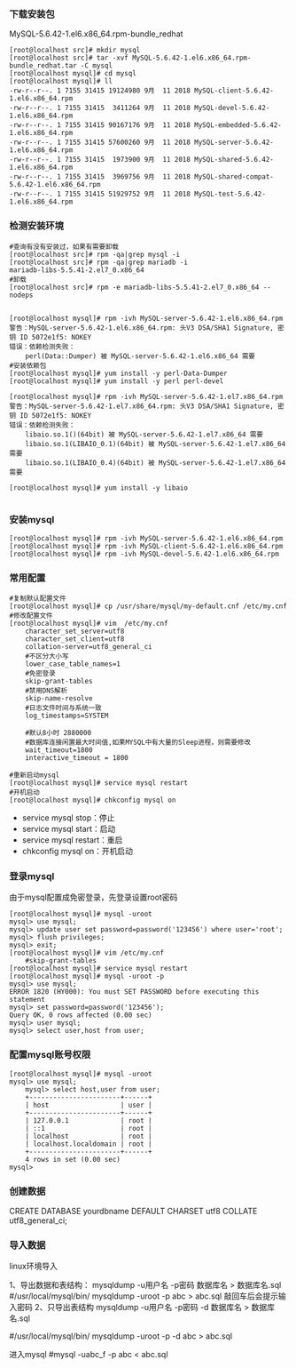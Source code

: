 ### 下载安装包
MySQL-5.6.42-1.el6.x86_64.rpm-bundle_redhat
```
[root@localhost src]# mkdir mysql
[root@localhost src]# tar -xvf MySQL-5.6.42-1.el6.x86_64.rpm-bundle_redhat.tar -C mysql
[root@localhost mysql]# cd mysql
[root@localhost mysql]# ll
-rw-r--r--. 1 7155 31415 19124980 9月  11 2018 MySQL-client-5.6.42-1.el6.x86_64.rpm
-rw-r--r--. 1 7155 31415  3411264 9月  11 2018 MySQL-devel-5.6.42-1.el6.x86_64.rpm
-rw-r--r--. 1 7155 31415 90167176 9月  11 2018 MySQL-embedded-5.6.42-1.el6.x86_64.rpm
-rw-r--r--. 1 7155 31415 57600260 9月  11 2018 MySQL-server-5.6.42-1.el6.x86_64.rpm
-rw-r--r--. 1 7155 31415  1973900 9月  11 2018 MySQL-shared-5.6.42-1.el6.x86_64.rpm
-rw-r--r--. 1 7155 31415  3969756 9月  11 2018 MySQL-shared-compat-5.6.42-1.el6.x86_64.rpm
-rw-r--r--. 1 7155 31415 51929752 9月  11 2018 MySQL-test-5.6.42-1.el6.x86_64.rpm
```
### 检测安装环境
```
#查询有没有安装过，如果有需要卸载
[root@localhost src]# rpm -qa|grep mysql -i
[root@localhost src]# rpm -qa|grep mariadb -i
mariadb-libs-5.5.41-2.el7_0.x86_64
#卸载
[root@localhost src]# rpm -e mariadb-libs-5.5.41-2.el7_0.x86_64 --nodeps


[root@localhost mysql]# rpm -ivh MySQL-server-5.6.42-1.el6.x86_64.rpm 
警告：MySQL-server-5.6.42-1.el6.x86_64.rpm: 头V3 DSA/SHA1 Signature, 密钥 ID 5072e1f5: NOKEY
错误：依赖检测失败：
	perl(Data::Dumper) 被 MySQL-server-5.6.42-1.el6.x86_64 需要
#安装依赖包
[root@localhost mysql]# yum install -y perl-Data-Dumper
[root@localhost mysql]# yum install -y perl perl-devel

[root@localhost mysql]# rpm -ivh MySQL-server-5.6.42-1.el7.x86_64.rpm 
警告：MySQL-server-5.6.42-1.el7.x86_64.rpm: 头V3 DSA/SHA1 Signature, 密钥 ID 5072e1f5: NOKEY
错误：依赖检测失败：
	libaio.so.1()(64bit) 被 MySQL-server-5.6.42-1.el7.x86_64 需要
	libaio.so.1(LIBAIO_0.1)(64bit) 被 MySQL-server-5.6.42-1.el7.x86_64 需要
	libaio.so.1(LIBAIO_0.4)(64bit) 被 MySQL-server-5.6.42-1.el7.x86_64 需要

[root@localhost mysql]# yum install -y libaio


```
### 安装mysql
```
[root@localhost mysql]# rpm -ivh MySQL-server-5.6.42-1.el6.x86_64.rpm 
[root@localhost mysql]# rpm -ivh MySQL-client-5.6.42-1.el6.x86_64.rpm 
[root@localhost mysql]# rpm -ivh MySQL-devel-5.6.42-1.el6.x86_64.rpm 
```

### 常用配置
```
#复制默认配置文件
[root@localhost mysql]# cp /usr/share/mysql/my-default.cnf /etc/my.cnf
#修改配置文件
[root@localhost mysql]# vim  /etc/my.cnf
    character_set_server=utf8
    character_set_client=utf8
    collation-server=utf8_general_ci
    #不区分大小写
    lower_case_table_names=1
    #免密登录
    skip-grant-tables
    #禁用DNS解析
    skip-name-resolve
    #日志文件时间与系统一致
    log_timestamps=SYSTEM

    #默认8小时 2880000
    #数据库连接闲置最大时间值,如果MYSQL中有大量的Sleep进程，则需要修改
    wait_timeout=1800
    interactive_timeout = 1800
        
#重新启动mysql
[root@localhost mysql]# service mysql restart
#开机启动
[root@localhost mysql]# chkconfig mysql on
```

* service mysql stop：停止
* service mysql start：启动
* service mysql restart：重启
* chkconfig mysql on：开机启动


### 登录mysql
由于mysql配置成免密登录，先登录设置root密码
```
[root@localhost mysql]# mysql -uroot
mysql> use mysql; 
mysql> update user set password=password('123456') where user='root'; 
mysql> flush privileges;
mysql> exit;
[root@localhost mysql]# vim /etc/my.cnf
    #skip-grant-tables
[root@localhost mysql]# service mysql restart
[root@localhost mysql]# mysql -uroot -p
mysql> use mysql;
ERROR 1820 (HY000): You must SET PASSWORD before executing this statement
mysql> set password=password('123456');
Query OK, 0 rows affected (0.00 sec)
mysql> user mysql;
mysql> select user,host from user;
```

### 配置mysql账号权限
```
[root@localhost mysql]# mysql -uroot
mysql> use mysql; 
    mysql> select host,user from user;
    +-----------------------+------+
    | host                  | user |
    +-----------------------+------+
    | 127.0.0.1             | root |
    | ::1                   | root |
    | localhost             | root |
    | localhost.localdomain | root |
    +-----------------------+------+
    4 rows in set (0.00 sec)
mysql>     
```




### 创建数据

CREATE DATABASE  yourdbname DEFAULT CHARSET utf8 COLLATE utf8_general_ci;

### 导入数据

linux环境导入

1、导出数据和表结构：
mysqldump -u用户名 -p密码 数据库名 > 数据库名.sql
#/usr/local/mysql/bin/ mysqldump -uroot -p abc > abc.sql
敲回车后会提示输入密码
2、只导出表结构
mysqldump -u用户名 -p密码 -d 数据库名 > 数据库名.sql

#/usr/local/mysql/bin/ mysqldump -uroot -p -d abc > abc.sql

进入mysql
#mysql -uabc_f -p abc < abc.sql